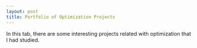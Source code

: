```yaml
---
layout: post
title: Portfolio of Optimization Projects
---
```


In this tab, there are some interesting projects related with optimization that I had studied.
